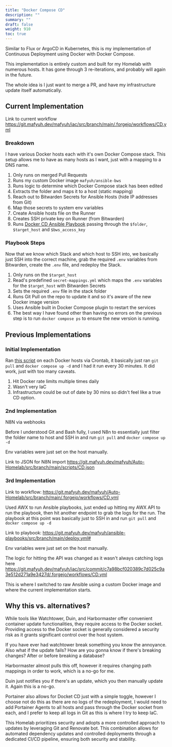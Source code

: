 ```yaml
---
title: "Docker Compose CD"
description: ""
summary: ""
draft: false
weight: 910
toc: true
---
```

Similar to Flux or ArgoCD in Kubernetes, this is my implementation of Continuous Deployment using Docker with Docker Compose.

This implementation is entirely custom and built for my Homelab with numerous hosts. It has gone through 3 re-iterations, and probably will again in the future.

The whole idea is I just want to merge a PR, and have my infrastructure update itself automatically. 
##  Current Implementation 

Link to current workflow https://git.mafyuh.dev/mafyuh/iac/src/branch/main/.forgejo/workflows/CD.yml

### Breakdown

I have various Docker hosts each with it's own Docker Compose stack. This setup allows me to have as many hosts as I want, just with a mapping to a DNS name.

1. Only runs on merged Pull Requests
2. Runs my custom Docker image `mafyuh/ansible-bws` 
3. Runs logic to determine which Docker Compose stack has been edited
4. Extracts the folder and maps it to a host (static mapping)
5. Reach out to Bitwarden Secrets for Ansible Hosts (hide IP addresses from Git)
6. Map those secrets to system env variables
7. Create Ansible hosts file on the Runner
8. Creates SSH private key on Runner (from Bitwarden)
9. Runs [Docker CD Ansible Playbook](https://git.mafyuh.dev/mafyuh/iac/src/branch/main/ansible/playbooks/deploy-docker.yml) passing through the `$folder`, `$target_host` and `$bws_access_key`

### Playbook Steps

Now that we know which Stack and which host to SSH into, we basically just SSH into the correct machine, grab the required `.env` variables from Bitwarden, create the `.env` file, and redeploy the Stack.

1. Only runs on the `$target_host`
2. Read's predefined `secret-mappings.yml` which maps the `.env` variables for the `$target_host` with Bitwarden Secrets
3. Sets the required `.env` file in the stack folder
4. Runs Git Pull on the repo to update it and so it's aware of the new Docker image version
5. Uses Ansible built in Docker Compose plugin to restart the services
6. The best way I have found other than having no errors on the previous step is to run `docker compose ps` to ensure the new version is running.

## Previous Implementations
### Initial Implementation
Ran [this script](https://git.mafyuh.dev/mafyuh/Auto-Homelab/src/branch/main/scripts/dccd.sh) on each Docker hosts via Crontab, it basically just ran `git pull` and `docker compose up -d` and I had it run every 30 minutes. It did work, just with too many caveats.

1. Hit Docker rate limits multiple times daily
2. Wasn't very IaC
3. Infrastructure could be out of date by 30 mins so didn't feel like a true CD option.

### 2nd Implementation 

N8N via webhooks

Before I understood Git and Bash fully, I used N8n to essentially just filter the folder name to host and SSH in and run `git pull` and `docker compose up -d`

Env variables were just set on the host manually.

Link to JSON for N8N import https://git.mafyuh.dev/mafyuh/Auto-Homelab/src/branch/main/scripts/CD.json
### 3rd Implementation

Link to workflow: https://git.mafyuh.dev/mafyuh/Auto-Homelab/src/branch/main/.forgejo/workflows/CD.yml

Used AWX to run Ansible playbooks, just ended up hitting my AWX API to run the playbook, then hit another endpoint to grab the logs for the run. The playbook at this point was basically just to SSH in and run `git pull` and `docker compose up -d`

Link to playbook: https://git.mafyuh.dev/mafyuh/ansible-playbooks/src/branch/main/deploy.yml#

Env variables were just set on the host manually.

The logic for hitting the API was changed as it wasn't always catching logs here https://git.mafyuh.dev/mafyuh/iac/src/commit/c7a98bcf020389c7d025c9a3e512d271a9e3427d/.forgejo/workflows/CD.yml

This is where I switched to raw Ansible using a custom Docker image and where the current implementation starts.

## Why this vs. alternatives?

While tools like Watchtower, Duin, and Harbormaster offer convenient container update functionalities, they require access to the Docker socket. Providing access to the Docker socket is generally considered a security risk as it grants significant control over the host system.

If you have ever had watchtower break something you know the annoyance. Also what if the update fails? How are you gonna know if there's breaking changes? After or before breaking a database?

Harbormaster almost pulls this off, however it requires changing path mappings in order to work, which is a no-go for me.

Duin just notifies you if there's an update, which you then manually update it. Again this is a no-go.

Portainer also allows for Docket CD just with a simple toggle, however I choose not do this as there are no logs of the redeployment, I would need to add Portainer Agents to all hosts and pass through the Docker socket from each, and I prefer to keep all logs in Git as this is where I try to keep IaC. 

This Homelab prioritizes security and adopts a more controlled approach to updates by leveraging Git and Renovate bot. This combination allows for automated dependency updates and controlled deployments through a dedicated CI/CD pipeline, ensuring both security and stability.